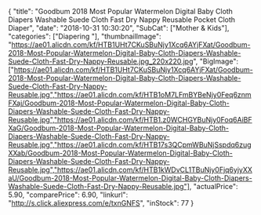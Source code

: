 {
	"title": "Goodbum 2018 Most Popular Watermelon Digital Baby Cloth Diapers Washable Suede Cloth Fast Dry Nappy Reusable Pocket Cloth Diaper",
	"date": "2018-10-31 10:30:20",
	"SubCat": ["Mother & Kids"],
	"categories": ["Diapering "],
	"thumbnailImage": "https://ae01.alicdn.com/kf/HTB1UHt7CKuSBuNjy1Xcq6AYjFXat/Goodbum-2018-Most-Popular-Watermelon-Digital-Baby-Cloth-Diapers-Washable-Suede-Cloth-Fast-Dry-Nappy-Reusable.jpg_220x220.jpg",
	"BigImage": ["https://ae01.alicdn.com/kf/HTB1UHt7CKuSBuNjy1Xcq6AYjFXat/Goodbum-2018-Most-Popular-Watermelon-Digital-Baby-Cloth-Diapers-Washable-Suede-Cloth-Fast-Dry-Nappy-Reusable.jpg","https://ae01.alicdn.com/kf/HTB1oM7LFmBYBeNjy0Feq6znmFXaj/Goodbum-2018-Most-Popular-Watermelon-Digital-Baby-Cloth-Diapers-Washable-Suede-Cloth-Fast-Dry-Nappy-Reusable.jpg","https://ae01.alicdn.com/kf/HTB1.z0WCHGYBuNjy0Foq6AiBFXaG/Goodbum-2018-Most-Popular-Watermelon-Digital-Baby-Cloth-Diapers-Washable-Suede-Cloth-Fast-Dry-Nappy-Reusable.jpg","https://ae01.alicdn.com/kf/HTB17s3QCpmWBuNjSspdq6zugXXab/Goodbum-2018-Most-Popular-Watermelon-Digital-Baby-Cloth-Diapers-Washable-Suede-Cloth-Fast-Dry-Nappy-Reusable.jpg","https://ae01.alicdn.com/kf/HTB1kWDvCL1TBuNjy0Fjq6yjyXXaU/Goodbum-2018-Most-Popular-Watermelon-Digital-Baby-Cloth-Diapers-Washable-Suede-Cloth-Fast-Dry-Nappy-Reusable.jpg"],
	"actualPrice": 5.90,
	"comparePrice": 6.90,
	"linkurl": "http://s.click.aliexpress.com/e/txnGNFS",
	"inStock": 77
}
